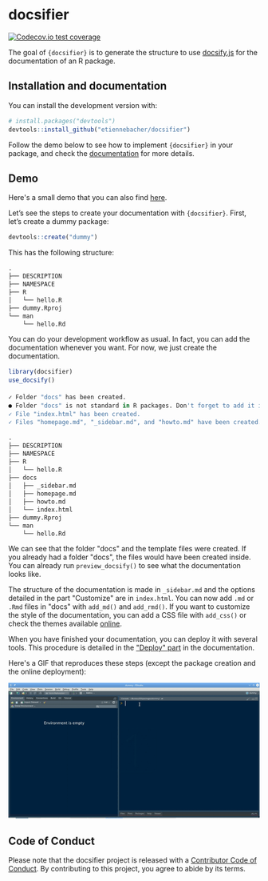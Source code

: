 # docsifier

<!-- badges: start -->
[![Codecov.io test coverage](https://codecov.io/gh/etiennebacher/docsifier/branch/master/graphs/badge.svg)](https://codecov.io/github/etiennebacher/docsifier)
<!-- badges: end -->

The goal of `{docsifier}` is to generate the structure to use [docsify.js](https://docsify.js.org/#/) for the documentation of an R
package.

## Installation and documentation

You can install the development version with:

``` r
# install.packages("devtools")
devtools::install_github("etiennebacher/docsifier")
```
Follow the demo below to see how to implement `{docsifier}` in your package, and check the [documentation](https://docsifier.etiennebacher.com) for more details.


## Demo

Here's a small demo that you can also find [here](https://docsifier.etiennebacher.com/#/demo). 

Let’s see the steps to create your documentation with `{docsifier}`. First, let’s create a dummy package:

``` r
devtools::create("dummy")
```

This has the following structure:

    .
    ├── DESCRIPTION
    ├── NAMESPACE
    ├── R
    │   └── hello.R
    ├── dummy.Rproj
    └── man
        └── hello.Rd

You can do your development workflow as usual. In fact, you can add the documentation whenever you want. For now, we just create the documentation.

```r
library(docsifier)
use_docsify()

✓ Folder "docs" has been created.
● Folder "docs" is not standard in R packages. Don't forget to add it in .buildignore.
✓ File "index.html" has been created.
✓ Files "homepage.md", "_sidebar.md", and "howto.md" have been created.
```

```
.
├── DESCRIPTION
├── NAMESPACE
├── R
│   └── hello.R
├── docs
│   ├── _sidebar.md
│   ├── homepage.md
│   ├── howto.md
│   └── index.html
├── dummy.Rproj
└── man
    └── hello.Rd
```

We can see that the folder "docs" and the template files were created. If you already had a folder "docs", the files would have been created inside. You can already run `preview_docsify()` to see what the documentation looks like. 

The structure of the documentation is made in `_sidebar.md` and the options detailed in the part "Customize" are in `index.html`. You can now add `.md` or `.Rmd` files in "docs" with `add_md()` and `add_rmd()`. If you want to customize the style of the documentation, you can add a CSS file with `add_css()` or check the themes available [online](https://docsify.js.org/#/themes).

When you have finished your documentation, you can deploy it with several tools. This procedure is detailed in the ["Deploy" part](https://docsifier.etiennebacher.com/#/deploy) in the documentation. 

Here's a GIF that reproduces these steps (except the package creation and the online deployment):

![](docs/_assets/image/demo.gif)

## Code of Conduct

Please note that the docsifier project is released with a [Contributor Code of Conduct](https://contributor-covenant.org/version/2/0/CODE_OF_CONDUCT.html). By contributing to this project, you agree to abide by its terms.
